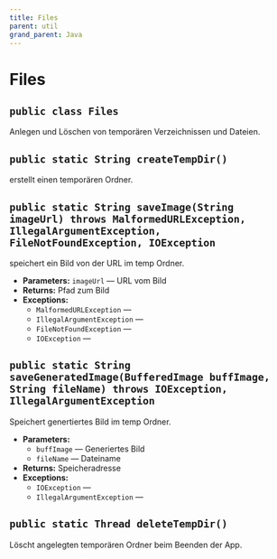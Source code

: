 ```yaml
---
title: Files
parent: util
grand_parent: Java
---
```


# Files


## `public class Files`

Anlegen und Löschen von temporären Verzeichnissen und Dateien.

## `public static String createTempDir()`

erstellt einen temporären Ordner.

## `public static String saveImage(String imageUrl) throws MalformedURLException, IllegalArgumentException, FileNotFoundException, IOException`

speichert ein Bild von der URL im temp Ordner.

 * **Parameters:** `imageUrl` — URL vom Bild
 * **Returns:** Pfad zum Bild
 * **Exceptions:**
   * `MalformedURLException` — 
   * `IllegalArgumentException` — 
   * `FileNotFoundException` — 
   * `IOException` — 

## `public static String saveGeneratedImage(BufferedImage buffImage, String fileName) throws IOException, IllegalArgumentException`

Speichert genertiertes Bild im temp Ordner.

 * **Parameters:**
   * `buffImage` — Generiertes Bild
   * `fileName` — Dateiname
 * **Returns:** Speicheradresse
 * **Exceptions:**
   * `IOException` — 
   * `IllegalArgumentException` — 

## `public static Thread deleteTempDir()`

Löscht angelegten temporären Ordner beim Beenden der App.
